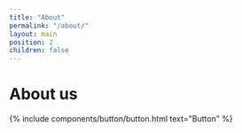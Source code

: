 ```yaml
---
title: "About"
permalink: "/about/"
layout: main
position: 2
children: false
---
```


<h1>About us</h1>
{% include components/button/button.html text="Button" %}